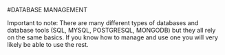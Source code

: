 #DATABASE MANAGEMENT

Important to note: There are many different types of databases and database tools (SQL, MYSQL, POSTGRESQL, MONGODB) but they all rely on the same basics. If you know how to manage and use one you will very likely be able to use the rest.

#